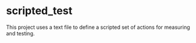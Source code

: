 # scripted_test
This project uses a text file to define a scripted set of actions for measuring and testing.
